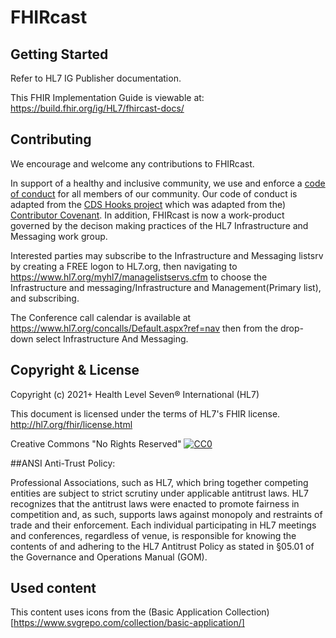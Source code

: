 # FHIRcast

## Getting Started

Refer to HL7 IG Publisher documentation. 

This FHIR Implementation Guide is viewable at: https://build.fhir.org/ig/HL7/fhircast-docs/

## Contributing

We encourage and welcome any contributions to FHIRcast.

In support of a healthy and inclusive community, we use and enforce a [code of conduct](./CODE_OF_CONDUCT.md) for all members of our community. Our code of conduct is adapted from the [CDS Hooks project](https://github.com/cds-hooks/docs) which was adapted from the) [Contributor Covenant](http://contributor-covenant.org/). In addition, FHIRcast is now a work-product governed by the decison making practices of the HL7 Infrastructure and Messaging work group.

Interested parties may subscribe to the Infrastructure and Messaging listsrv by creating a FREE logon to HL7.org, then navigating to  https://www.hl7.org/myhl7/managelistservs.cfm to choose the Infrastructure and messaging/Infrastructure and Management(Primary list), and subscribing.

The Conference call calendar is available at https://www.hl7.org/concalls/Default.aspx?ref=nav then from the drop-down select Infrastructure And Messaging.

## Copyright & License
Copyright (c) 2021+ Health Level Seven® International (HL7) 

This document is licensed under the terms of HL7's FHIR license.
http://hl7.org/fhir/license.html

Creative Commons "No Rights Reserved" [![CC0](https://www.hl7.org/fhir/cc0.png)](https://www.hl7.org/fhir/license.html) 

##ANSI Anti-Trust Policy:

Professional Associations, such as HL7, which bring together competing entities are subject to strict scrutiny under applicable antitrust laws. HL7 recognizes that the antitrust laws were enacted to promote fairness in competition and, as such, supports laws against monopoly and restraints of trade and their enforcement. Each individual participating in HL7 meetings and conferences, regardless of venue, is responsible for knowing the contents of and adhering to the HL7 Antitrust Policy as stated in §05.01 of the Governance and Operations Manual (GOM).

## Used content

This content uses icons from the (Basic Application Collection)[https://www.svgrepo.com/collection/basic-application/]